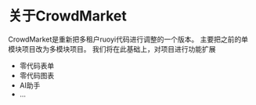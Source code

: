 # 关于CrowdMarket
CrowdMarket是重新把多租户ruoyi代码进行调整的一个版本。
主要把之前的单模块项目改为多模块项目。
我们将在此基础上，对项目进行功能扩展
- 零代码表单
- 零代码图表
- AI助手
- ...

